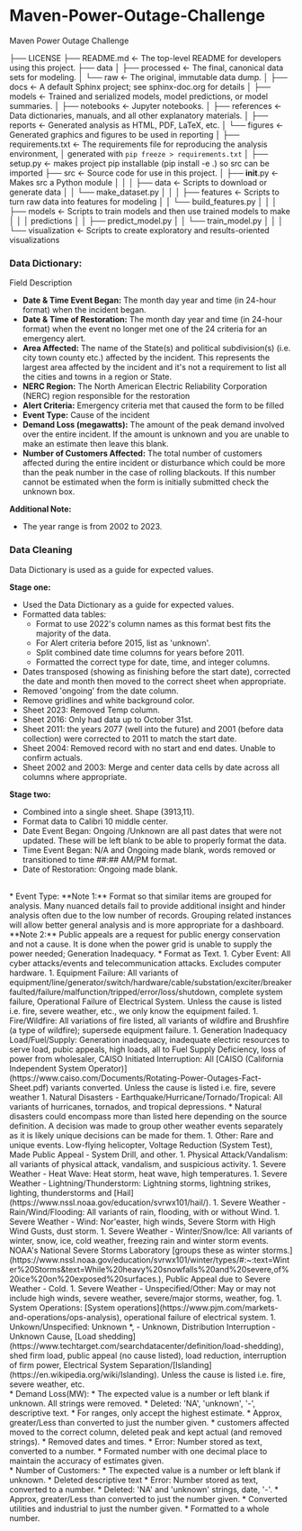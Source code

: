 # Maven-Power-Outage-Challenge
Maven Power Outage Challenge

├── LICENSE
├── README.md          <- The top-level README for developers using this project.
├── data
│   ├── processed      <- The final, canonical data sets for modeling.
│   └── raw            <- The original, immutable data dump.
│
├── docs               <- A default Sphinx project; see sphinx-doc.org for details
│
├── models             <- Trained and serialized models, model predictions, or model summaries.
│
├── notebooks          <- Jupyter notebooks.
│
├── references         <- Data dictionaries, manuals, and all other explanatory materials.
│
├── reports            <- Generated analysis as HTML, PDF, LaTeX, etc.
│   └── figures        <- Generated graphics and figures to be used in reporting
│
├── requirements.txt   <- The requirements file for reproducing the analysis environment,
│                         generated with `pip freeze > requirements.txt`
│
├── setup.py           <- makes project pip installable (pip install -e .) so src can be imported
├── src                <- Source code for use in this project.
│   ├── __init__.py    <- Makes src a Python module
│   │
│   ├── data           <- Scripts to download or generate data
│   │   └── make_dataset.py
│   │
│   ├── features       <- Scripts to turn raw data into features for modeling
│   │   └── build_features.py
│   │
│   ├── models         <- Scripts to train models and then use trained models to make
│   │   │                 predictions
│   │   ├── predict_model.py
│   │   └── train_model.py
│   │
│   └── visualization  <- Scripts to create exploratory and results-oriented visualizations

### Data Dictionary:
Field	Description
*  **Date & Time Event Began:**	The month day year and time (in 24-hour format) when the incident began.
*  **Date & Time of Restoration:** The month day year and time (in 24-hour format) when the event no longer met one of the 24 criteria for an emergency alert.
*  **Area Affected:** The name of the State(s) and political subdivision(s) (i.e. city town county etc.) affected by the incident. This represents the largest area affected by the incident and it's not a requirement to list all the cities and towns in a region or State.
*  **NERC Region:** The North American Electric Reliability Corporation (NERC) region responsible for the restoration
*  **Alert Criteria:**	Emergency criteria met that caused the form to be filled
*  **Event Type:** Cause of the incident
*  **Demand Loss (megawatts):** The amount of the peak demand involved over the entire incident. If the amount is unknown and you are unable to make an estimate then leave this blank.
*  **Number of Customers Affected:**	The total number of customers affected during the entire incident or disturbance which could be more than the peak number in the case of rolling blackouts. If this number cannot be estimated when the form is initially submitted check the unknown box.

**Additional Note:**

* The year range is from 2002 to 2023.

### Data Cleaning
Data Dictionary is used as a guide for expected values.

**Stage one:**
* Used the Data Dictionary as a guide for expected values.
* Formatted data tables:
    * Format to use 2022's column names as this format best fits the majority of the data.
    * For Alert criteria before 2015, list as 'unknown'.
    * Split combined date time columns for years before 2011.
    * Formatted the correct type for date, time, and integer columns.
* Dates transposed (showing as finishing before the start date), corrected the date and month then moved to the correct sheet when appropriate.
* Removed 'ongoing' from the date column.
* Remove gridlines and white background color.
* Sheet 2023: Removed Temp column.
* Sheet 2016: Only had data up to October 31st.
* Sheet 2011: the years 2077 (well into the future) and 2001 (before data collection) were corrected to 2011 to match the start date.
* Sheet 2004: Removed record with no start and end dates. Unable to confirm actuals.
* Sheet 2002 and 2003: Merge and center data cells by date across all columns where appropriate.

**Stage two:**
* Combined into a single sheet. Shape (3913,11).
* Format data to Calibri 10 middle center.
* Date Event Began: Ongoing /Unknown are all past dates that were not updated. These will be left blank to be able to properly format the data.
* Time Event Began: N/A and Ongoing made blank, words removed or transitioned to time ##:## AM/PM format.
* Date of Restoration: Ongoing made blank.
<br>
* Event Type: 
**Note 1:** Format so that similar items are grouped for analysis. Many nuanced details fail to provide additional insight and hinder analysis often due to the low number of records. Grouping related instances will allow better general analysis and is more appropriate for a dashboard.
**Note 2:** Public appeals are a request for public energy conservation and not a cause. It is done when the power grid is unable to supply the power needed; Generation Inadequacy.
    * Format as Text.
    1. Cyber Event: All cyber attacks/events and telecommunication attacks. Excludes computer hardware.
    1. Equipment Failure: All variants of equipment/line/generator/switch/hardware/cable/substation/exciter/breaker faulted/failure/malfunction/tripped/error/loss/shutdown, complete system failure, Operational Failure of Electrical System. Unless the cause is listed i.e. fire, severe weather, etc., we only know the equipment failed.
    1. Fire/Wildfire: All variations of fire listed, all variants of wildfire and Brushfire (a type of wildfire); supersede equipment failure.
    1. Generation Inadequacy Load/Fuel/Supply: Generation inadequacy, inadequate electric resources to serve load, pubic appeals, high loads, all to Fuel Supply Deficiency, loss of power from wholesaler, CAISO Initiated Interruption: All [CAISO (California Independent System Operator)](https://www.caiso.com/Documents/Rotating-Power-Outages-Fact-Sheet.pdf) variants converted. Unless the cause is listed i.e. fire, severe weather
    1. Natural Disasters - Earthquake/Hurricane/Tornado/Tropical: All variants of hurricanes, tornados, and tropical depressions.
        * Natural disasters could encompass more than listed here depending on the source definition. A decision was made to group other weather events separately as it is likely unique decisions can be made for them.
    1. Other: Rare and unique events. Low-flying helicopter, Voltage Reduction (System Test), Made Public Appeal - System Drill, and other.
    1. Physical Attack/Vandalism: all variants of physical attack, vandalism, and suspicious activity.
    1. Severe Weather - Heat Wave: Heat storm, heat wave, high temperatures.
    1. Severe Weather - Lightning/Thunderstorm: Lightning storms, lightning strikes, lighting, thunderstorms and [Hail](https://www.nssl.noaa.gov/education/svrwx101/hail/).
    1. Severe Weather - Rain/Wind/Flooding: All variants of rain, flooding, with or without Wind.
    1. Severe Weather - Wind: Nor'easter, high winds, Severe Storm with High Wind Gusts, dust storm.
    1. Severe Weather - Winter/Snow/Ice: All variants of winter, snow, ice, cold weather, freezing rain and winter storm events. NOAA's National Severe Storms Laboratory [groups these as winter storms.](https://www.nssl.noaa.gov/education/svrwx101/winter/types/#:~:text=Winter%20Storms&text=While%20heavy%20snowfalls%20and%20severe,of%20ice%20on%20exposed%20surfaces.), Public Appeal due to Severe Weather - Cold.
    1. Severe Weather - Unspecified/Other: May or may not include high winds, severe weather, severe/major storms, weather, fog.
    1. System Operations: [System operations](https://www.pjm.com/markets-and-operations/ops-analysis), operational failure of electrical system.
    1. Unkown/Unspecified: Unknown *, - Unknown, Distribution Interruption - Unknown Cause, [Load shedding](https://www.techtarget.com/searchdatacenter/definition/load-shedding), shed firm load, public appeal (no cause listed), load reduction, interruption of firm power, Electrical System Separation/[Islanding](https://en.wikipedia.org/wiki/Islanding). Unless the cause is listed i.e. fire, severe weather, etc.
<br>
* Demand Loss(MW): 
    * The expected value is a number or left blank if unknown. All strings were removed.
    * Deleted: 'NA', 'unknown', '-', descriptive text.
    * For ranges, only accept the highest estimate.
    * Approx, greater/Less than converted to just the number given.
    * customers affected moved to the correct column, deleted peak and kept actual (and removed strings). 
    * Removed dates and times.
    * Error: Number stored as text, converted to a number.
    * Formated number with one decimal place to maintain the accuracy of estimates given.
<br>
* Number of Customers: 
    * The expected value is a number or left blank if unknown. 
    * Deleted descriptive text
    * Error: Number stored as text, converted to a number.
    * Deleted: 'NA' and 'unknown' strings, date, '-'.
    * Approx, greater/Less than converted to just the number given.
    * Converted utilities and industrial to just the number given.
    * Formatted to a whole number.

